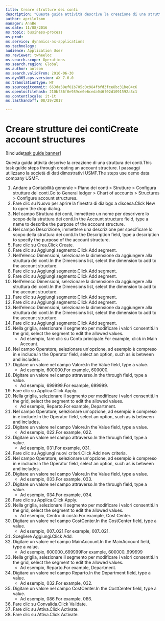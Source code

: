 ```yaml
--- 
title: Creare strutture dei conti
description: "Questa guida attività descrive la creazione di una struttura dei conti."
author: aprilolson
manager: AnnBe
ms.date: 11/08/2016
ms.topic: business-process
ms.prod: 
ms.service: dynamics-ax-applications
ms.technology: 
audience: Application User
ms.reviewer: twheeloc
ms.search.scope: Operations
ms.search.region: Global
ms.author: aolson
ms.search.validFrom: 2016-06-30
ms.dyn365.ops.version: AX 7.0.0
ms.translationtype: HT
ms.sourcegitcommit: 663da58ef01b705c0c984fbfd3fce8bc31be04c6
ms.openlocfilehash: 210bf36f0e989ce0e6ceda046f02d1091592a3c1
ms.contentlocale: it-it
ms.lasthandoff: 08/29/2017

---
```

# <a name="create-account-structures"></a><span data-ttu-id="b5289-103">Creare strutture dei conti</span><span class="sxs-lookup"><span data-stu-id="b5289-103">Create account structures</span></span>

[!include[task guide banner](../../includes/task-guide-banner.md)]

<span data-ttu-id="b5289-104">Questa guida attività descrive la creazione di una struttura dei conti.</span><span class="sxs-lookup"><span data-stu-id="b5289-104">This task guide steps through creating an account structure.</span></span> <span data-ttu-id="b5289-105">I passaggi utilizzano la società di dati dimostrativi USMF.</span><span class="sxs-lookup"><span data-stu-id="b5289-105">The steps use demo data company USMF.</span></span>

1. <span data-ttu-id="b5289-106">Andare a Contabilità generale > Piano dei conti > Strutture > Configura strutture dei conti.</span><span class="sxs-lookup"><span data-stu-id="b5289-106">Go to General ledger > Chart of accounts > Structures > Configure account structures.</span></span>
2. <span data-ttu-id="b5289-107">Fare clic su Nuovo per aprire la finestra di dialogo a discesa.</span><span class="sxs-lookup"><span data-stu-id="b5289-107">Click New to open the drop dialog.</span></span>
3. <span data-ttu-id="b5289-108">Nel campo Struttura dei conti, immettere un nome per descrivere lo scopo della struttura dei conti.</span><span class="sxs-lookup"><span data-stu-id="b5289-108">In the Account structure field, type a name to describe the purpose of the account structure.</span></span>
4. <span data-ttu-id="b5289-109">Nel campo Descrizione, immettere una descrizione per specificare lo scopo della struttura dei conti.</span><span class="sxs-lookup"><span data-stu-id="b5289-109">In the Description field, type a description to specify the purpose of the account structure.</span></span>
5. <span data-ttu-id="b5289-110">Fare clic su Crea.</span><span class="sxs-lookup"><span data-stu-id="b5289-110">Click Create.</span></span>
6. <span data-ttu-id="b5289-111">Fare clic su Aggiungi segmento.</span><span class="sxs-lookup"><span data-stu-id="b5289-111">Click Add segment.</span></span>
7. <span data-ttu-id="b5289-112">Nell'elenco Dimensioni, selezionare la dimensione da aggiungere alla struttura dei conti.</span><span class="sxs-lookup"><span data-stu-id="b5289-112">In the Dimensions list, select the dimension to add to the account structure.</span></span>
8. <span data-ttu-id="b5289-113">Fare clic su Aggiungi segmento.</span><span class="sxs-lookup"><span data-stu-id="b5289-113">Click Add segment.</span></span>
9. <span data-ttu-id="b5289-114">Fare clic su Aggiungi segmento.</span><span class="sxs-lookup"><span data-stu-id="b5289-114">Click Add segment.</span></span>
10. <span data-ttu-id="b5289-115">Nell'elenco Dimensioni, selezionare la dimensione da aggiungere alla struttura dei conti.</span><span class="sxs-lookup"><span data-stu-id="b5289-115">In the Dimensions list, select the dimension to add to the account structure.</span></span>
11. <span data-ttu-id="b5289-116">Fare clic su Aggiungi segmento.</span><span class="sxs-lookup"><span data-stu-id="b5289-116">Click Add segment.</span></span>
12. <span data-ttu-id="b5289-117">Fare clic su Aggiungi segmento.</span><span class="sxs-lookup"><span data-stu-id="b5289-117">Click Add segment.</span></span>
13. <span data-ttu-id="b5289-118">Nell'elenco Dimensioni, selezionare la dimensione da aggiungere alla struttura dei conti.</span><span class="sxs-lookup"><span data-stu-id="b5289-118">In the Dimensions list, select the dimension to add to the account structure.</span></span>
14. <span data-ttu-id="b5289-119">Fare clic su Aggiungi segmento.</span><span class="sxs-lookup"><span data-stu-id="b5289-119">Click Add segment.</span></span>
15. <span data-ttu-id="b5289-120">Nella griglia, selezionare il segmento per modificare i valori consentiti.</span><span class="sxs-lookup"><span data-stu-id="b5289-120">In the grid, select the segment to edit the allowed values.</span></span>
    * <span data-ttu-id="b5289-121">Ad esempio, fare clic su Conto principale.</span><span class="sxs-lookup"><span data-stu-id="b5289-121">For example, click in Main Account.</span></span>  
16. <span data-ttu-id="b5289-122">Nel campo Operatore, selezionare un'opzione, ad esempio è compreso in e include.</span><span class="sxs-lookup"><span data-stu-id="b5289-122">In the Operator field, select an option, such as is between and includes.</span></span>
17. <span data-ttu-id="b5289-123">Digitare un valore nel campo Valore.</span><span class="sxs-lookup"><span data-stu-id="b5289-123">In the Value field, type a value.</span></span>
    * <span data-ttu-id="b5289-124">Ad esempio, 600000.</span><span class="sxs-lookup"><span data-stu-id="b5289-124">For example, 600000.</span></span>  
18. <span data-ttu-id="b5289-125">Digitare un valore nel campo attraverso.</span><span class="sxs-lookup"><span data-stu-id="b5289-125">In the through field, type a value.</span></span>
    * <span data-ttu-id="b5289-126">Ad esempio, 699999.</span><span class="sxs-lookup"><span data-stu-id="b5289-126">For example, 699999.</span></span>  
19. <span data-ttu-id="b5289-127">Fare clic su Applica.</span><span class="sxs-lookup"><span data-stu-id="b5289-127">Click Apply.</span></span>
20. <span data-ttu-id="b5289-128">Nella griglia, selezionare il segmento per modificare i valori consentiti.</span><span class="sxs-lookup"><span data-stu-id="b5289-128">In the grid, select the segment to edit the allowed values.</span></span>
    * <span data-ttu-id="b5289-129">Ad esempio, Reparto.</span><span class="sxs-lookup"><span data-stu-id="b5289-129">For example, Department.</span></span>  
21. <span data-ttu-id="b5289-130">Nel campo Operatore, selezionare un'opzione, ad esempio è compreso in e include.</span><span class="sxs-lookup"><span data-stu-id="b5289-130">In the Operator field, select an option, such as is between and includes.</span></span>
22. <span data-ttu-id="b5289-131">Digitare un valore nel campo Valore.</span><span class="sxs-lookup"><span data-stu-id="b5289-131">In the Value field, type a value.</span></span>
    * <span data-ttu-id="b5289-132">Ad esempio, 022.</span><span class="sxs-lookup"><span data-stu-id="b5289-132">For example, 022.</span></span>  
23. <span data-ttu-id="b5289-133">Digitare un valore nel campo attraverso.</span><span class="sxs-lookup"><span data-stu-id="b5289-133">In the through field, type a value.</span></span>
    * <span data-ttu-id="b5289-134">Ad esempio, 031.</span><span class="sxs-lookup"><span data-stu-id="b5289-134">For example, 031.</span></span>  
24. <span data-ttu-id="b5289-135">Fare clic su Aggiungi nuovi criteri.</span><span class="sxs-lookup"><span data-stu-id="b5289-135">Click Add new criteria.</span></span>
25. <span data-ttu-id="b5289-136">Nel campo Operatore, selezionare un'opzione, ad esempio è compreso in e include.</span><span class="sxs-lookup"><span data-stu-id="b5289-136">In the Operator field, select an option, such as is between and includes.</span></span>
26. <span data-ttu-id="b5289-137">Digitare un valore nel campo Valore.</span><span class="sxs-lookup"><span data-stu-id="b5289-137">In the Value field, type a value.</span></span>
    * <span data-ttu-id="b5289-138">Ad esempio, 033.</span><span class="sxs-lookup"><span data-stu-id="b5289-138">For example, 033.</span></span>  
27. <span data-ttu-id="b5289-139">Digitare un valore nel campo attraverso.</span><span class="sxs-lookup"><span data-stu-id="b5289-139">In the through field, type a value.</span></span>
    * <span data-ttu-id="b5289-140">Ad esempio, 034.</span><span class="sxs-lookup"><span data-stu-id="b5289-140">For example, 034.</span></span>  
28. <span data-ttu-id="b5289-141">Fare clic su Applica.</span><span class="sxs-lookup"><span data-stu-id="b5289-141">Click Apply.</span></span>
29. <span data-ttu-id="b5289-142">Nella griglia, selezionare il segmento per modificare i valori consentiti.</span><span class="sxs-lookup"><span data-stu-id="b5289-142">In the grid, select the segment to edit the allowed values.</span></span>
    * <span data-ttu-id="b5289-143">Ad esempio, Centro di costo.</span><span class="sxs-lookup"><span data-stu-id="b5289-143">For example, Cost Center.</span></span>  
30. <span data-ttu-id="b5289-144">Digitare un valore nel campo CostCenter.</span><span class="sxs-lookup"><span data-stu-id="b5289-144">In the CostCenter field, type a value.</span></span>
    * <span data-ttu-id="b5289-145">Ad esempio, 007..021.</span><span class="sxs-lookup"><span data-stu-id="b5289-145">For example, 007..021.</span></span>  
31. <span data-ttu-id="b5289-146">Scegliere Aggiungi.</span><span class="sxs-lookup"><span data-stu-id="b5289-146">Click Add.</span></span>
32. <span data-ttu-id="b5289-147">Digitare un valore nel campo MainAccount.</span><span class="sxs-lookup"><span data-stu-id="b5289-147">In the MainAccount field, type a value.</span></span>
    * <span data-ttu-id="b5289-148">Ad esempio, 600000..699999</span><span class="sxs-lookup"><span data-stu-id="b5289-148">For example, 600000..699999</span></span>  
33. <span data-ttu-id="b5289-149">Nella griglia, selezionare il segmento per modificare i valori consentiti.</span><span class="sxs-lookup"><span data-stu-id="b5289-149">In the grid, select the segment to edit the allowed values.</span></span>
    * <span data-ttu-id="b5289-150">Ad esempio, Reparto.</span><span class="sxs-lookup"><span data-stu-id="b5289-150">For example, Department.</span></span>  
34. <span data-ttu-id="b5289-151">Digitare un valore nel campo Reparto.</span><span class="sxs-lookup"><span data-stu-id="b5289-151">In the Department field, type a value.</span></span>
    * <span data-ttu-id="b5289-152">Ad esempio, 032.</span><span class="sxs-lookup"><span data-stu-id="b5289-152">For example, 032.</span></span>  
35. <span data-ttu-id="b5289-153">Digitare un valore nel campo CostCenter.</span><span class="sxs-lookup"><span data-stu-id="b5289-153">In the CostCenter field, type a value.</span></span>
    * <span data-ttu-id="b5289-154">Ad esempio, 086.</span><span class="sxs-lookup"><span data-stu-id="b5289-154">For example, 086.</span></span>  
36. <span data-ttu-id="b5289-155">Fare clic su Convalida.</span><span class="sxs-lookup"><span data-stu-id="b5289-155">Click Validate.</span></span>
37. <span data-ttu-id="b5289-156">Fare clic su Attiva.</span><span class="sxs-lookup"><span data-stu-id="b5289-156">Click Activate.</span></span>
38. <span data-ttu-id="b5289-157">Fare clic su Attiva.</span><span class="sxs-lookup"><span data-stu-id="b5289-157">Click Activate.</span></span>


